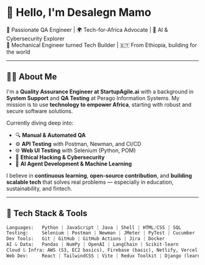 # 👋 Hello, I'm Desalegn Mamo

🚀 Passionate QA Engineer | 🌍 Tech-for-Africa Advocate | 🤖 AI & Cybersecurity Explorer  
🔧 Mechanical Engineer turned Tech Builder | 🇪🇹 From Ethiopia, building for the world  

---

## 👨‍💻 About Me

I'm a **Quality Assurance Engineer at StartupAgile.ai** with a background in **System Support** and **QA Testing** at Perago Information Systems. My mission is to use **technology to empower Africa**, starting with robust and secure software solutions.

Currently diving deep into:
- 🔍 **Manual & Automated QA**
- ⚙️ **API Testing** with Postman, Newman, and CI/CD
- 🌐 **Web UI Testing** with Selenium (Python, POM)
- 🔐 **Ethical Hacking & Cybersecurity**
- 🧠 **AI Agent Development & Machine Learning**

I believe in **continuous learning**, **open-source contribution**, and **building scalable tech** that solves real problems — especially in education, sustainability, and fintech.

---

## 🧰 Tech Stack & Tools

```python
Languages:   Python | JavaScript | Java | Shell | HTML/CSS | SQL
Testing:     Selenium | Postman | Newman | JMeter | PyTest | Cucumber | Gherkin | Behave
Dev Tools:   Git | GitHub | GitHub Actions | Jira | Docker
AI & Data:   Pandas | NumPy | OpenAI | LangChain | Scikit-learn
Cloud & Infra: AWS (S3, EC2 basics), Firebase (basic), Netlify, Vercel
Web Dev:     React | TailwindCSS | Vite | Redux Toolkit | Django (learning) | Vue(learning)
